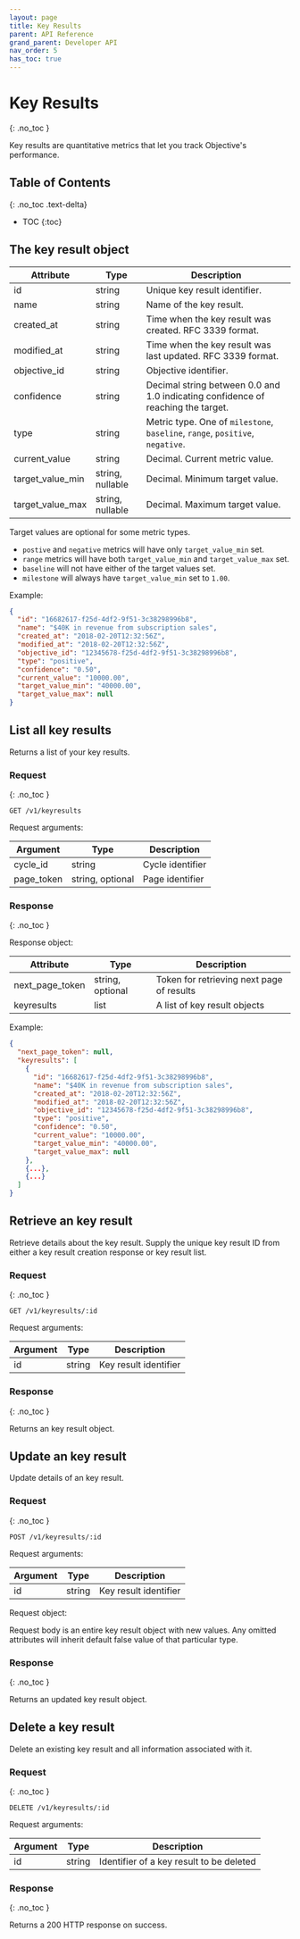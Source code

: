 ```yaml
---
layout: page
title: Key Results
parent: API Reference
grand_parent: Developer API
nav_order: 5
has_toc: true
---
```


# Key Results
{: .no_toc }

Key results are quantitative metrics that let you track Objective's performance.

## Table of Contents
{: .no_toc .text-delta}

- TOC
{:toc}

## The key result object

| Attribute | Type   | Description            |
|-----------|--------|------------------------|
| id        | string | Unique key result identifier. |
| name      | string | Name of the key result. |
| created_at | string | Time when the key result was created. RFC 3339 format. |
| modified_at | string | Time when the key result was last updated. RFC 3339 format. |
| objective_id | string | Objective identifier. |
| confidence | string | Decimal string between 0.0 and 1.0 indicating confidence of reaching the target. |
| type | string | Metric type. One of `milestone`, `baseline`, `range`, `positive`, `negative`. |
| current_value | string | Decimal. Current metric value. |
| target_value_min | string, nullable | Decimal. Minimum target value. |
| target_value_max | string, nullable | Decimal. Maximum target value. |

Target values are optional for some metric types.

- `postive` and `negative` metrics will have only `target_value_min` set.
- `range` metrics will have both `target_value_min` and `target_value_max` set.
- `baseline` will not have either of the target values set.
- `milestone` will always have `target_value_min` set to `1.00`.

Example:

```json
{
  "id": "16682617-f25d-4df2-9f51-3c38298996b8",
  "name": "$40K in revenue from subscription sales",
  "created_at": "2018-02-20T12:32:56Z",
  "modified_at": "2018-02-20T12:32:56Z",
  "objective_id": "12345678-f25d-4df2-9f51-3c38298996b8",
  "type": "positive",
  "confidence": "0.50",
  "current_value": "10000.00",
  "target_value_min": "40000.00",
  "target_value_max": null
}
```

## List all key results

Returns a list of your key results.

### Request
{: .no_toc }

```
GET /v1/keyresults
```

Request arguments:

| Argument | Type |  Description |
|----------|------|--------------|
| cycle_id | string | Cycle identifier |
| page_token | string, optional | Page identifier |

### Response
{: .no_toc }

Response object:

| Attribute | Type | Description |
|-----------|------|-------------|
| next_page_token | string, optional | Token for retrieving next page of results |
| keyresults | list | A list of key result objects |

Example:

```json
{
  "next_page_token": null,
  "keyresults": [
    {
      "id": "16682617-f25d-4df2-9f51-3c38298996b8",
      "name": "$40K in revenue from subscription sales",
      "created_at": "2018-02-20T12:32:56Z",
      "modified_at": "2018-02-20T12:32:56Z",
      "objective_id": "12345678-f25d-4df2-9f51-3c38298996b8",
      "type": "positive",
      "confidence": "0.50",
      "current_value": "10000.00",
      "target_value_min": "40000.00",
      "target_value_max": null
    },
    {...},
    {...}
  ]
}
```

## Retrieve an key result

Retrieve details about the key result. Supply the unique key result ID from
either a key result creation response or key result list.

### Request
{: .no_toc }

```
GET /v1/keyresults/:id
```

Request arguments:

| Argument | Type |  Description |
|----------|------|--------------|
| id | string | Key result identifier |

### Response
{: .no_toc }

Returns an key result object.


## Update an key result

Update details of an key result.

### Request
{: .no_toc }

```
POST /v1/keyresults/:id
```

Request arguments:

| Argument | Type |  Description |
|----------|------|--------------|
| id | string | Key result identifier |

Request object:

Request body is an entire key result object with new values. Any omitted
attributes will inherit default false value of that particular type.


### Response
{: .no_toc }

Returns an updated key result object.

## Delete a key result

Delete an existing key result and all information associated with it.

### Request
{: .no_toc }

```
DELETE /v1/keyresults/:id
```

Request arguments:

| Argument | Type |  Description |
|----------|------|--------------|
| id | string | Identifier of a key result to be deleted |

### Response
{: .no_toc }

Returns a 200 HTTP response on success.
